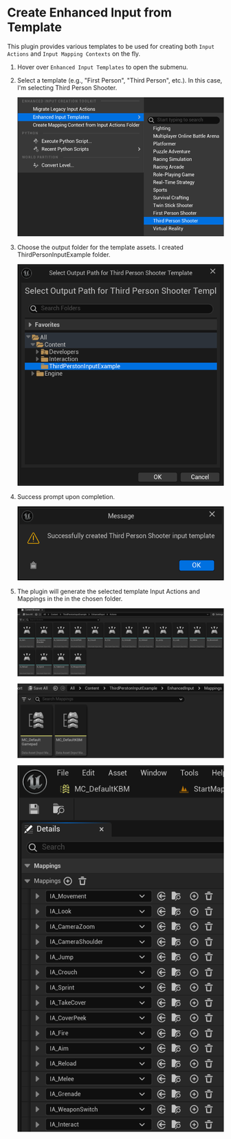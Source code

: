 # Create Enhanced Input from Template

This plugin provides various templates to be used for creating both `Input Actions` and `Input Mapping Contexts` on the fly. 

1. Hover over `Enhanced Input Templates` to open the submenu.

2. Select a template (e.g., "First Person", "Third Person", etc.). In this case, I'm selecting Third Person Shooter.

   ![Selecting Third Person Shooter](./../images/EnhancedInputCreationToolkit_010.png)

3. Choose the output folder for the template assets. I created ThirdPersonInputExample folder.

   ![Mapping Key Values](./../images/EnhancedInputCreationToolkit_011.png)

4. Success prompt upon completion.

   ![Mapping Key Values](./../images/EnhancedInputCreationToolkit_012.png)

5. The plugin will generate the selected template Input Actions and Mappings in the in the chosen folder.

   ![Mapping Key Values](./../images/EnhancedInputCreationToolkit_013.png)

   ![Mapping Key Values](./../images/EnhancedInputCreationToolkit_014.png)

   ![Mapping Key Values](./../images/EnhancedInputCreationToolkit_015.png)